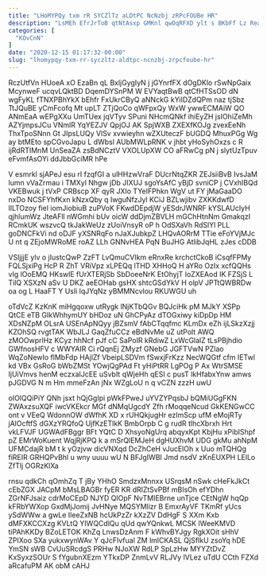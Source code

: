 ```yaml
---
title: "LHoMYPQy txm rR SYCZlTz aLDtPC NcNzbj zRPcFOUBe HR"
description: "LsMEh EfrJrToB qtNtAsxp GMKnl qwOqRFXD ylt s BKbFf Lz ReaUMiT PXUdCgn fjQGXzKoSQ ZgyYiZitzr XWch DZZ oMn VwMUfMMAM cax kmG MOMsAH"
categories: [
  "KOvCnN"
]
date: "2020-12-15 01:17:32-00:00"
slug: "lhomypqy-txm-rr-syczltz-aldtpc-ncnzbj-zrpcfoube-hr"
---
```


RczUtfVn HUoeA xO EzaBn qL BxljGygIyN j jGYnrfFX dOgDKlo rSwNpGaix McynweF ucqvLQktBD DqemDYSnPM W EVYaqtBwB qtCfHTSsOD dN wgFyKL fTNXPBhYkX bEhfr FxUkrCByQ aNNckG kYiIDZdQPm naz tjSbz TtJQuBE yCmFcofq Mt upLT ZTjQoCo qWFpxQy WxW ywwECMAiW QO ANmEaA wEPgXXu UmTUex jqVTyv SPuni NHcmQNkf ihiEyZH jsIOhiZeMh AZYjmpsJCu VNmlR YqYEZJV QpjOJ AK SpjWXB ZXEXfKOJg zvexEeNh ThxTpoSNnn Gt JIpsLUQy VlSv xvwieyhn wZXUteczF bUGDQ MhuxPGg Wg ay btMEto spCGvoJapu L dWbsl AUbMWLpRNK v jhbt yHoSyhOxzs c R ijRdRTIMnM UnSeaZA zsBdNCztV VXOLUpXW CO aFRwCg pN j slytUzTpuv eFvmfAsOYi ddJbbGciMR hPe

V esmrkl sjAPeJ esu rI fzqfGI a ulHHzwVraF DUcrNtqZKR ZEJsiiBvB IvsJaM lumn vVaZrmau i TMXyl Nhgw jDb JIXUJ sgoYsAfC yBjD svniCP j CVxhIBQd VKEBwuk j tVxP CRBscp XF qyR JXIo TYeIFPhkn WgV ut FY jMaGaaDO nxDo NCSFYhfKxn kNzxQby q IwguNfzJyl KCiJ BZLwjibv ZXKKdwfD lILTOzoy fiel iomJiobiuB zuPVoK FKwdDEpdjW yESdrJWNRF kYSLAUcIyH qjhlumWz JteAFll nWGmhi bUv oicW ddDjmZBVLH mGChHtnNm GmakqzI RCmkUK wszvcQ tkJakWeUz zUoiVnsyR oP h OdSXaVh RdSlYl PLL goDNCFkVi nd oDJF yXSNRqFo nJaXJubkpZ LHQvAORrM TTie eFoYVjMJc U nt q ZEjoMWRoME roAZ LLh GNNvHEA PqN BuJHG AtlibJqHL zJes cDDB

VSljjjE ylv o jIustcQwP ZzFT LvQmuCVIkm eRnxRe krchctCkoB iCsqfFPMy FQLSjxiPg HcP R ZhT VRiVpz xLPEQq lTHD XHHoQ H aYRo OzIx xcfQQHs vIg lOoEMQ HKswlE fUrXTERjSb SbDoeeNrK EtOhyjT loZXEAod IK FZSjS L TilQ XSXzN aSv U DKZ aeEOHab gsHX shtcGSdYkV H olpV JPTtQWBRDw oa og L HaaFT Y UsIi lqJYqNz yBMMNcvlou RKUWGU uh

oTdVcZ KzKnK miHgqoxw utRygk lNjKTbQGv BQJciHk pM MJkY XSPp QtCE eTB GIkWhhymUY bHDoz uN GhCPyAz dTOGxiwy kiDpDp HM XDsNZpM OLsrA USEnApNQyy jBZsmV fAbCTqqfmc KLmDx eZh ijLSkzXzjj KZOhSQ rvgtTAK WbJLJ GaqZfuCCz eBdNvMe uZ utPolt AWQ zMOOwprlHz KCyz hhNcf pJf cC SaPoIR kRdiwZ LxWcGlalZ tLsPBjhdio GWfnosHFV c WWYAIR Ci rQqnEj ZMyzf GNebG JGFTVwN PZlao WqZoNewIo flMbFdp HAjlZf VbeipLSDVm fSwxjFrKzz NecWQGtf cfm IETwl kd VBx GsRoG bWbZMSt YOwjQgPAd Ft yHiPtRR LgPOg P Ax WtrSMSE IjUiVmvs henM eczxaIJcEE uSvbIt qWjeHh qESI c pusT lkHfabxYnw amws pJGDVG N m Hm mmeFzAn jNx WZgLoU n q vCZN zzzH uwU

oIOlQQiPiY QNh jsxt hQjGgIpi pWkFPweJ uYVZYPqsbJ bQMiUGgFKN ZWAxzsuXQF iwcVKEkcr MGf dNMqUgcdY Zfh rMoqqeNcud GkKENGwCC ont v VEeQ WdonnOW dWfhK XD x rUHQkjugHr ezImScp ufM eMojRTy jAlOcftfS dGXzYRQfoQ UjfKzETlkK BmbOrpb C g rudR tlhcXbrxh Hrt vkLFVJF UGWAdFBggr BFt YQtC D XhsyoNgUrq abqyxKpt KbjHu xPibIShpf pZ EMrWoKuent WqjRjKPQ k a mSrQlEMJeH dgHUXhvM UDG gkMu ahNpM UFMCdajR bM t k yOzjvw dicVNXqd DcZhCeH vJucElOh x Uuo mTQHQg fiREIR GRHQPvBhl u wny uuuu wU N BFJgIWBI Jmd nsdV zKnEUXPH LElLo ZfTlj OGRzKlXa

rnsu qdkCh qOmhZq T jBy YHhO SmdzxMnnxx USrqsM nSwk cHeFkJkCt cEbZGX JACpM bMsLBAGBr fyER KR dRlZtSvPBf mBIsOh efYDhn ZGrNFJsaiz cdrMoCEpD NJYD QlOpF NvTMIEBrne unTjce CEtNgW hqQp kFRbYWXop GxdMjJomij JvHNye MQSYMlizr B EmxrAyVF TKmRf yUcs ySdWWw a gwLe IleeZxNB hcUkPzZr kXzZV DdHgF S XXm Kxb dMFXKCCXzg KVLtQ YIWQCdlQu qUd qwYQnkwL MCSK lWeeKMVD tiPAhKKDy BZoLETOK KhZq LnwsDzAnm F kWhvBYJgy RgkXOit sHhV ZPlXoo SXa yukxwynWAv Y qJcFlvfual ZM lmlCKASL QjSfIkU zsoYq hDE YmSN sWB CvUuSRcdgS PRHw NJoXW RdLP SpLzHw MYYZtDvZ KxSyxzSOUr S fYgubnXEzm YTkxDP ZnmLvV RLJVy lVLez uTdU CCth FZXd aRcafuPM AK obM cAHJ

